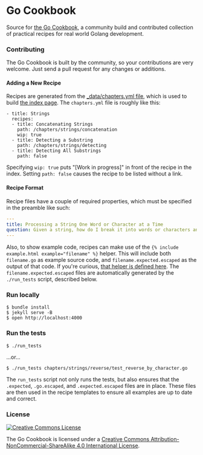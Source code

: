 # Go Cookbook

Source for [the Go Cookbook](http://golangcookbook.com), a community build and contributed collection of practical recipes for real world Golang development.

### Contributing

The Go Cookbook is built by the community, so your contributions are very welcome.  Just send a pull request for any changes or additions.

#### Adding a New Recipe

Recipes are generated from the [_data/chapters.yml file](https://github.com/golangcookbook/golangcookbook.github.io/blob/master/_data/chapters.yml), which is used to build [the index page](https://github.com/golangcookbook/golangcookbook.github.io/blob/master/index.md).  The `chapters.yml` file is roughly like this:

```
- title: Strings
  recipes:
  - title: Concatenating Strings
    path: /chapters/strings/concatenation
    wip: true
  - title: Detecting a Substring
    path: /chapters/strings/detecting
  - title: Detecting All Substrings
    path: false
```

Specifying `wip: true` puts "[Work in progress]" in front of the recipe in the index.  Setting `path: false` causes the recipe to be listed without a link.

#### Recipe Format

Recipe files have a couple of required properties, which must be specified in the preamble like such:

``` yaml
---
title: Processing a String One Word or Character at a Time
question: Given a string, how do I break it into words or characters and process each one in turn?
---
```

Also, to show example code, recipes can make use of the `{% include example.html example="filename" %}` helper. This will include both `filename.go` as example source code, and `filename.expected.escaped` as the output of that code.  If you're curious, [that helper is defined here](https://github.com/golangcookbook/golangcookbook.github.io/blob/master/_includes/example.html).  The `filename.expected.escaped` files are automatically generated by the `./run_tests` script, described below.

### Run locally

```
$ bundle install
$ jekyll serve -B
$ open http://localhost:4000
```

### Run the tests

```
$ ./run_tests
```

...or...

```
$ ./run_tests chapters/strings/reverse/test_reverse_by_character.go
```

The `run_tests` script not only runs the tests, but also ensures that the `.expected`, `.go.escaped`, and `.expected.escaped` files are in place.  These files are then used in the recipe templates to ensure all examples are up to date and correct.

### License

[![Creative Commons License](https://i.creativecommons.org/l/by-nc-sa/4.0/88x31.png)](http://creativecommons.org/licenses/by-nc-sa/4.0/)

The Go Cookbook is licensed under a [Creative Commons Attribution-NonCommercial-ShareAlike 4.0 International License](http://creativecommons.org/licenses/by-nc-sa/4.0/).


